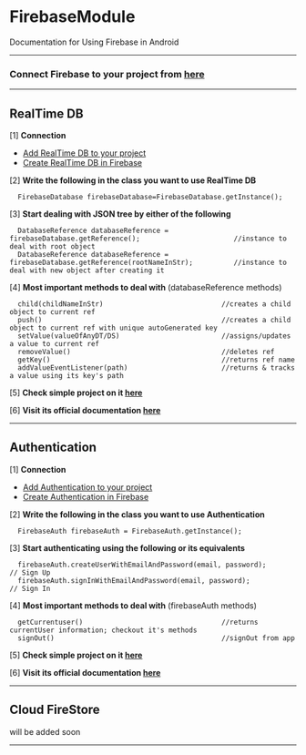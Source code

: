 # FirebaseModule
Documentation for Using Firebase in Android

***
### **Connect Firebase to your project from [here](https://github.com/mossssama/FirebaseConnectionInAndroid/blob/main/FirebaseConnectionToAndroidREADME.md)**
***

## **RealTime DB**
[1] **Connection**
  - [Add RealTime DB to your project](https://github.com/mossssama/FirebaseConnectionInAndroid/blob/main/AddRealTimeDbToAndroidREADME.md)
  - [Create RealTime DB in Firebase](https://github.com/mossssama/FirebaseConnectionInAndroid/blob/main/CreateRealTimeDbinFirebaseREADME.md)
  
[2] **Write the following in the class you want to use RealTime DB** 
      
      FirebaseDatabase firebaseDatabase=FirebaseDatabase.getInstance();
      
[3] **Start dealing with JSON tree by either of the following**

      DatabaseReference databaseReference = firebaseDatabase.getReference();                       //instance to deal with root object
      DatabaseReference databaseReference = firebaseDatabase.getReference(rootNameInStr);          //instance to deal with new object after creating it 

[4] **Most important methods to deal with** (databaseReference methods)

      child(childNameInStr)                             //creates a child object to current ref
      push()                                            //creates a child object to current ref with unique autoGenerated key
      setValue(valueOfAnyDT/DS)                         //assigns/updates a value to current ref
      removeValue()                                     //deletes ref
      getKey()                                          //returns ref name
      addValueEventListener(path)                       //returns & tracks a value using its key's path

[5] **Check simple project on it [here](https://github.com/mossssama/FirebaseRealTimeDatabase)**

[6] **Visit its official documentation [here](https://firebase.google.com/docs/database/android/start?authuser=1&hl=en)**

***

## **Authentication**
 [1] **Connection**
  - [Add Authentication to your project](https://github.com/mossssama/FirebaseConnectionInAndroid/blob/main/AddAuthenticationToAndroidREADME.md)
  - [Create Authentication in Firebase](https://github.com/mossssama/FirebaseConnectionInAndroid/blob/main/CreateAuthenticationinFirebaseREADME.md)
  
[2] **Write the following in the class you want to use Authentication** 
      
      FirebaseAuth firebaseAuth = FirebaseAuth.getInstance();
      
[3] **Start authenticating using the following or its equivalents**

      firebaseAuth.createUserWithEmailAndPassword(email, password);       // Sign Up
      firebaseAuth.signInWithEmailAndPassword(email, password);           // Sign In

[4] **Most important methods to deal with** (firebaseAuth methods)

      getCurrentuser()                                  //returns currentUser information; checkout it's methods
      signOut()                                         //signOut from app

[5] **Check simple project on it [here](https://github.com/mossssama/FirebaseAuthentication)**

[6] **Visit its official documentation [here](https://firebase.google.com/docs/auth/android/start)**
***

## **Cloud FireStore**
  will be added soon
***
